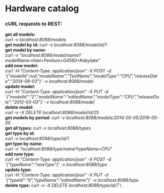 # Hardware catalog
### cURL requests to REST:

**get all models:**	    
*curl -v localhost:8088/models* \
**get model by id:**
*curl -v localhost:8088/model/id/1* \
**get model by name:** \
*curl -v "localhost:8088/model/name?modelName=Intel+Pentium+G4560+Kabylake"* \
**add new model:** \
*curl -H "Content-Type: application/json" -X POST -d '{"modelId":null,"modelName":"TestName","modelType":"CPU","releaseDate":"2014-09-03"}' -v localhost:8088/model* \
**update model:**    
*curl -H "Content-Type: application/json" -X PUT -d '{"modelId":"2","modelName":"editedName","modelType":"CPU","releaseDate":"2012-03-03"}' -v localhost:8088/model* \
**delete model:**		    
*curl -v -X DELETE localhost:8088/model/id/25* \
**get models by period:**
*curl -v localhost:8088/models/2014-05-05/2016-05-05* \
**get all types:**
*curl -v localhost:8088/types* \
**get type by id:**			    
*curl -v localhost:8088/type/id/1* \
**get type by name:**   
*curl -v "localhost:8088/type/name?typeName=CPU"* \
**add new type:**		      
*curl -H "Content-Type: application/json" -X POST -d '{"typeName":"newType"}' -v localhost:8088/type* \
**update type:**	      
*curl -H "Content-Type: application/json" -X PUT -d '{"typeId":"6","typeName":"editedName"}' -v localhost:8088/type* \
**delete type:** 
*curl -v -X DELETE localhost:8088/type/id/7* \
